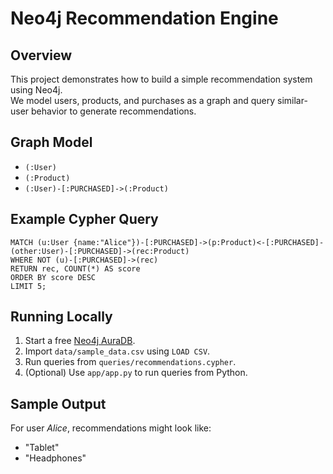 # Neo4j Recommendation Engine

## Overview
This project demonstrates how to build a simple recommendation system using Neo4j.  
We model users, products, and purchases as a graph and query similar-user behavior to generate recommendations.

## Graph Model
- `(:User)`
- `(:Product)`
- `(:User)-[:PURCHASED]->(:Product)`

## Example Cypher Query
```cypher
MATCH (u:User {name:"Alice"})-[:PURCHASED]->(p:Product)<-[:PURCHASED]-(other:User)-[:PURCHASED]->(rec:Product)
WHERE NOT (u)-[:PURCHASED]->(rec)
RETURN rec, COUNT(*) AS score
ORDER BY score DESC
LIMIT 5;
```

## Running Locally
1. Start a free [Neo4j AuraDB](https://neo4j.com/cloud/aura/).
2. Import `data/sample_data.csv` using `LOAD CSV`.
3. Run queries from `queries/recommendations.cypher`.
4. (Optional) Use `app/app.py` to run queries from Python.

## Sample Output
For user *Alice*, recommendations might look like:
- "Tablet"
- "Headphones"
